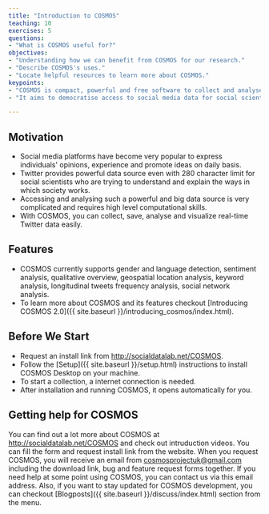 ```yaml
---
title: "Introduction to COSMOS"
teaching: 10
exercises: 5
questions:
- "What is COSMOS useful for?"
objectives:
- "Understanding how we can benefit from COSMOS for our research."
- "Describe COSMOS's uses."
- "Locate helpful resources to learn more about COSMOS."
keypoints:
- "COSMOS is compact, powerful and free software to collect and analyse social media data."
- "It aims to democratise access to social media data for social scientists."

---
```


## Motivation
- Social media platforms have become very popular to express individuals' opinions, experience and promote ideas on daily basis. 
- Twitter provides powerful data source even with 280 character limit for social scientists who are trying to understand and explain the ways in which society works. 
- Accessing and analysing such a powerful and big data source is very complicated and requires high level computational skills.
- With COSMOS, you can collect, save, analyse and visualize real-time Twitter data easily.


## Features
- COSMOS currently supports gender and language detection, sentiment analysis, qualitative overview, geospatial location analysis, keyword analysis, longitudinal tweets frequency analysis, social network analysis.
- To learn more about COSMOS and its features checkout [Introducing COSMOS 2.0]({{ site.baseurl }}/introducing_cosmos/index.html).


## Before We Start
- Request an install link from <http://socialdatalab.net/COSMOS>.
- Follow the [Setup]({{ site.baseurl }}/setup.html) instructions to install COSMOS Desktop on your machine.
- To start a collection, a internet connection is needed.
- After installation and running COSMOS, it opens automatically for you.


## Getting help for COSMOS

You can find out a lot more about COSMOS at <http://socialdatalab.net/COSMOS> and check out intruduction videos. You can fill the form and request install link from the website. When you request COSMOS, you will receive an email from cosmosprojectuk@gmail.com including the download link, bug and feature request forms together. If you need help at some point using COSMOS, you can contact us via this email address. Also, if you want to stay updated for COSMOS development, you can checkout [Blogposts]({{ site.baseurl }}/discuss/index.html) section from the menu.




